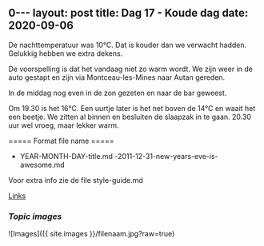 0---
layout: post
title: Dag 17 - Koude dag
date: 2020-09-06
---
De nachttemperatuur was 10°C. Dat is kouder dan we verwacht hadden. Gelukkig hebben we extra dekens.

De voorspelling is dat het vandaag niet zo warm wordt. We zijn weer in de auto gestapt en zijn via Montceau-les-Mines naar Autan gereden.

In de middag nog even in de zon gezeten en naar de bar geweest.

Om 19.30 is het 16°C. Een uurtje later is het net boven de 14°C en waait het een beetje. We zitten al binnen en besluiten de slaapzak in te gaan. 20.30 uur wel vroeg, maar lekker warm.

===== Format file name =====
- YEAR-MONTH-DAY-title.md
-2011-12-31-new-years-eve-is-awesome.md

Voor extra info zie de file style-guide.md  

[Links](http://example.com)  


### *Topic images*  

![Images]({{ site.images }}/filenaam.jpg?raw=true)
